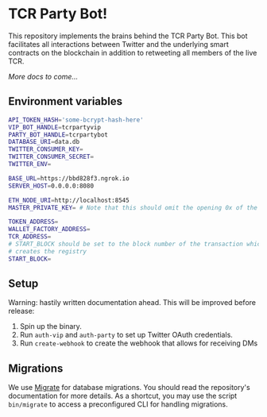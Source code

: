 # TCR Party Bot!

This repository implements the brains behind the TCR Party Bot. This bot
facilitates all interactions between Twitter and the underlying smart contracts
on the blockchain in addition to retweeting all members of the live TCR.

_More docs to come..._

## Environment variables
```bash
API_TOKEN_HASH='some-bcrypt-hash-here'
VIP_BOT_HANDLE=tcrpartyvip
PARTY_BOT_HANDLE=tcrpartybot
DATABASE_URI=data.db
TWITTER_CONSUMER_KEY=
TWITTER_CONSUMER_SECRET=
TWITTER_ENV=

BASE_URL=https://bbd828f3.ngrok.io
SERVER_HOST=0.0.0.0:8080

ETH_NODE_URI=http://localhost:8545
MASTER_PRIVATE_KEY= # Note that this should omit the opening 0x of the private key

TOKEN_ADDRESS=
WALLET_FACTORY_ADDRESS=
TCR_ADDRESS=
# START_BLOCK should be set to the block number of the transaction which
# creates the registry
START_BLOCK=
```

## Setup
Warning: hastily written documentation ahead. This will be improved before
release:

1. Spin up the binary.
2. Run `auth-vip` and `auth-party` to set up Twitter OAuth credentials.
3. Run `create-webhook` to create the webhook that allows for receiving DMs

## Migrations
We use [Migrate](https://github.com/golang-migrate/migrate/tree/master/cli) for
database migrations.
You should read the repository's documentation for more details. As a shortcut,
you may use the script `bin/migrate` to access a preconfigured CLI for handling
migrations.
